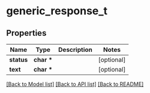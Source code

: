 # generic_response_t

## Properties
Name | Type | Description | Notes
------------ | ------------- | ------------- | -------------
**status** | **char \*** |  | [optional] 
**text** | **char \*** |  | [optional] 

[[Back to Model list]](../README.md#documentation-for-models) [[Back to API list]](../README.md#documentation-for-api-endpoints) [[Back to README]](../README.md)


